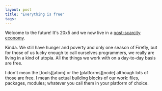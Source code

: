 ```yaml
---
layout: post
title: "Everything is free"
tags:
---
```


Welcome to the future! It's 20x5 and we now live in a [post-scarcity economy][pse].

Kinda. We still have hunger and poverty and only one season of Firefly, but for those of us lucky enough to call ourselves programmers, we really are living in a kind of utopia. All the things we work with on a day-to-day basis are free.

I don't mean the [tools][atom] or the [platforms][node] although lots of those are free. I mean the actual building blocks of our work: files, packages, modules; whatever you call them in your platform of choice.




[pse]: https://en.m.wikipedia.org/wiki/Post-scarcity_economy

